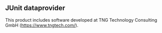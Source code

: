 JUnit dataprovider
------------------

This product includes software developed at TNG Technology Consulting GmbH (https://www.tngtech.com/).
